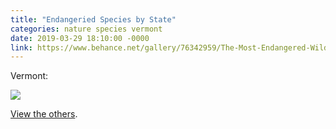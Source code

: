 ```yaml
---
title: "Endangeried Species by State"
categories: nature species vermont
date: 2019-03-29 18:10:00 -0000
link: https://www.behance.net/gallery/76342959/The-Most-Endangered-Wildlife-in-Every-US-State
---
```

Vermont:

<div><img src="https://mir-s3-cdn-cf.behance.net/project_modules/max_1200/bf24e976342959.5c98a50fe5e55.jpg" /></div>

[View the others](https://www.behance.net/gallery/76342959/The-Most-Endangered-Wildlife-in-Every-US-State).

